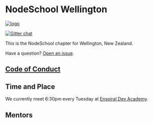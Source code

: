 # NodeSchool Wellington

[![logo](https://rawgithub.com/nodeschool/wellington/master/media/logo-pre1.svg)](https://github.com/nodeschool/wellington/issues/1)

[![Gitter chat](https://badges.gitter.im/nodeschool/wellington.png)](https://gitter.im/nodeschool/wellington)

This is the NodeSchool chapter for Wellington, New Zealand.

Have a question? [Open an issue](https://github.com/nodeschool/wellington/issues).

## [Code of Conduct](./CODE-OF-CONDUCT.md)

## Time and Place

We currently meet 6:30pm every Tuesday at [Enspiral Dev Academy](http://www.meetup.com/Enspiral-Dev-Academy-Meetup/).

## Mentors

